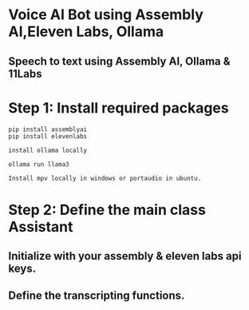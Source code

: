# Voice AI Bot using Assembly AI,Eleven Labs, Ollama  

## Speech to text using Assembly AI, Ollama & 11Labs


# Step 1: Install required packages

    pip install assemblyai
    pip install elevenlabs
    
    install ollama locally

    ollama run llama3

    Install mpv locally in windows or portaudio in ubuntu.
# Step 2: Define the main class Assistant

## Initialize with your assembly & eleven labs api keys.
## Define the transcripting functions.

